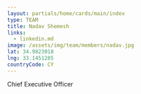 ```yaml
---
layout: partials/home/cards/main/index
type: TEAM
title: Nadav Shemesh
links:
  - linkedin.md
image: /assets/img/team/members/nadav.jpg
lat: 34.9823018
lng: 33.1451285
countryCode: CY
---
```


Chief Executive Officer
